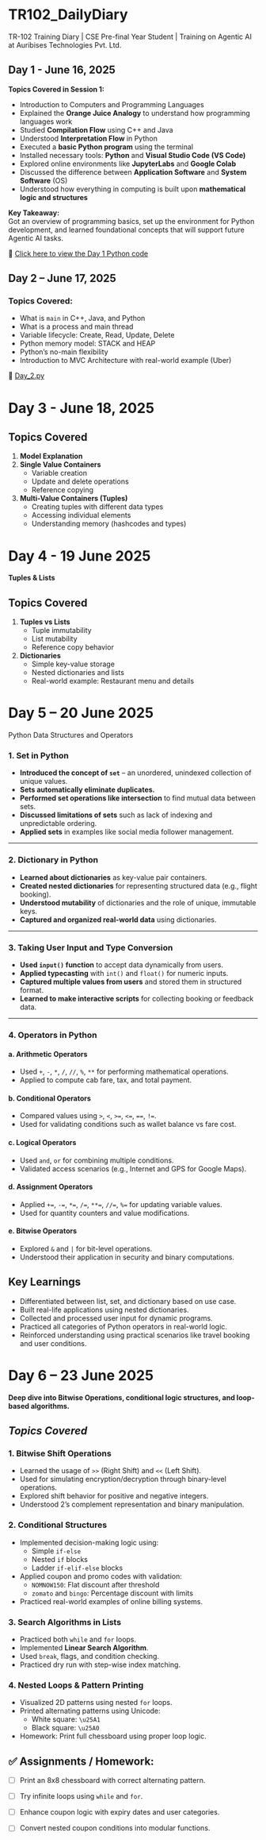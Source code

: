 # TR102_DailyDiary
TR-102 Training Diary | CSE Pre-final Year Student | Training on Agentic AI at Auribises Technologies Pvt. Ltd.

## Day 1 - June 16, 2025

**Topics Covered in Session 1:**

- Introduction to Computers and Programming Languages  
- Explained the **Orange Juice Analogy** to understand how programming languages work  
- Studied **Compilation Flow** using C++ and Java  
- Understood **Interpretation Flow** in Python  
- Executed a **basic Python program** using the terminal  
- Installed necessary tools: **Python** and **Visual Studio Code (VS Code)**  
- Explored online environments like **JupyterLabs** and **Google Colab**  
- Discussed the difference between **Application Software** and **System Software** (OS)  
- Understood how everything in computing is built upon **mathematical logic and structures**

**Key Takeaway:**  
Got an overview of programming basics, set up the environment for Python development, and learned foundational concepts that will support future Agentic AI tasks.

🔗 [Click here to view the Day 1 Python code](./Day1.py)

## Day 2 – June 17, 2025

### Topics Covered:

- What is `main` in C++, Java, and Python
- What is a process and main thread
- Variable lifecycle: Create, Read, Update, Delete
- Python memory model: STACK and HEAP
- Python’s no-main flexibility
- Introduction to MVC Architecture with real-world example (Uber)

🔗 [Day_2.py](./Day_2.py)

# Day 3 -  June 18, 2025

## Topics Covered

1. **Model Explanation**
2. **Single Value Containers**
   - Variable creation
   - Update and delete operations
   - Reference copying
3. **Multi-Value Containers (Tuples)**
   - Creating tuples with different data types
   - Accessing individual elements
   - Understanding memory (hashcodes and types)

# Day 4 - 19 June 2025
**Tuples & Lists**

## Topics Covered

1. **Tuples vs Lists**
   - Tuple immutability
   - List mutability
   - Reference copy behavior
2. **Dictionaries**
   - Simple key-value storage
   - Nested dictionaries and lists
   - Real-world example: Restaurant menu and details

# Day 5 –  20 June 2025  

Python Data Structures and Operators

### **1. Set in Python**

- **Introduced the concept of `set`** – an unordered, unindexed collection of unique values.
- **Sets automatically eliminate duplicates.**
- **Performed set operations like intersection** to find mutual data between sets.
- **Discussed limitations of sets** such as lack of indexing and unpredictable ordering.
- **Applied sets** in examples like social media follower management.

---

### **2. Dictionary in Python**

- **Learned about dictionaries** as key-value pair containers.
- **Created nested dictionaries** for representing structured data (e.g., flight booking).
- **Understood mutability** of dictionaries and the role of unique, immutable keys.
- **Captured and organized real-world data** using dictionaries.

---

### **3. Taking User Input and Type Conversion**

- **Used `input()` function** to accept data dynamically from users.
- **Applied typecasting** with `int()` and `float()` for numeric inputs.
- **Captured multiple values from users** and stored them in structured format.
- **Learned to make interactive scripts** for collecting booking or feedback data.

---

### **4. Operators in Python**

#### **a. Arithmetic Operators**
- Used `+`, `-`, `*`, `/`, `//`, `%`, `**` for performing mathematical operations.
- Applied to compute cab fare, tax, and total payment.

#### **b. Conditional Operators**
- Compared values using `>`, `<`, `>=`, `<=`, `==`, `!=`.
- Used for validating conditions such as wallet balance vs fare cost.

#### **c. Logical Operators**
- Used `and`, `or` for combining multiple conditions.
- Validated access scenarios (e.g., Internet and GPS for Google Maps).

#### **d. Assignment Operators**
- Applied `+=`, `-=`, `*=`, `/=`, `**=`, `//=`, `%=` for updating variable values.
- Used for quantity counters and value modifications.

#### **e. Bitwise Operators**
- Explored `&` and `|` for bit-level operations.
- Understood their application in security and binary computations.

## **Key Learnings**

- Differentiated between list, set, and dictionary based on use case.
- Built real-life applications using nested dictionaries.
- Collected and processed user input for dynamic programs.
- Practiced all categories of Python operators in real-world logic.
- Reinforced understanding using practical scenarios like travel booking and user conditions.

# Day 6 – 23 June 2025
**Deep dive into Bitwise Operations, conditional logic structures, and loop-based algorithms.**

## ***Topics Covered***


### **1. Bitwise Shift Operations**
- Learned the usage of `>>` (Right Shift) and `<<` (Left Shift).
- Used for simulating encryption/decryption through binary-level operations.
- Explored shift behavior for positive and negative integers.
- Understood 2’s complement representation and binary manipulation.


### **2. Conditional Structures**
- Implemented decision-making logic using:
  - Simple `if-else`
  - Nested `if` blocks
  - Ladder `if-elif-else` blocks
- Applied coupon and promo codes with validation:
  - `NOMNOW150`: Flat discount after threshold
  - `zomato` and `bingo`: Percentage discount with limits
- Practiced real-world examples of online billing systems.


### **3. Search Algorithms in Lists**
- Practiced both `while` and `for` loops.
- Implemented **Linear Search Algorithm**.
- Used `break`, flags, and condition checking.
- Practiced dry run with step-wise index matching.


### **4. Nested Loops & Pattern Printing**
- Visualized 2D patterns using nested `for` loops.
- Printed alternating patterns using Unicode:
  - White square: `\u25A1`
  - Black square: `\u25A0`
- Homework: Print full chessboard using proper loop logic.

## ✅ Assignments / Homework:
- [ ] Print an 8x8 chessboard with correct alternating pattern.
- [ ] Try infinite loops using `while` and `for`.
- [ ] Enhance coupon logic with expiry dates and user categories.
- [ ] Convert nested coupon conditions into modular functions.

